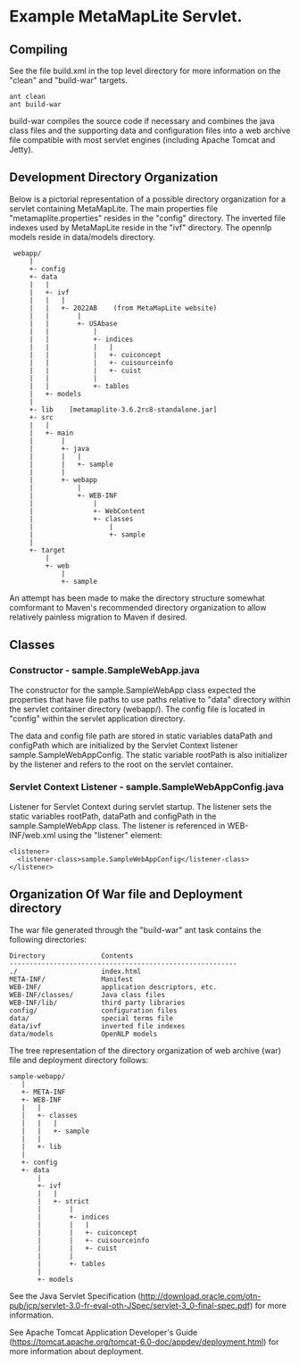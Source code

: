 # Example MetaMapLite Servlet.

## Compiling
    
See the file build.xml in the top level directory for more information
on the "clean" and "build-war" targets.    

    ant clean
    ant build-war

build-war compiles the source code if necessary and combines the java
class files and the supporting data and configuration files into a web
archive file compatible with most servlet engines (including Apache
Tomcat and Jetty).

## Development Directory Organization

Below is a pictorial representation of a possible directory
organization for a servlet containing MetaMapLite.  The
main properties file "metamaplite.properties" resides in the "config"
directory.  The inverted file indexes used by MetaMapLite reside in
the "ivf" directory.  The opennlp models reside in data/models
directory.

     webapp/
         |
         +- config
         +- data
         |   |
         |   +- ivf
         |   |   |
         |   |   +- 2022AB    (from MetaMapLite website)
         |   |       |
         |   |       +- USAbase
         |   |           |
         |   |           +- indices
         |   |           |   |
         |   |           |   +- cuiconcept
         |   |           |   +- cuisourceinfo
         |   |           |   +- cuist
         |   |           |
         |   |           +- tables
         |   +- models
         |
         +- lib    [metamaplite-3.6.2rc8-standalone.jar]
         +- src
         |   |
         |   +- main
         |       |
         |       +- java
         |       |   |
         |       |   +- sample
         |       |   
         |       +- webapp
         |           |
         |           +- WEB-INF
         |               |
         |               +- WebContent
         |               +- classes
         |                   |
         |                   +- sample
         |                   
         +- target
             |
             +- web
                 |
                 +- sample
    
An attempt has been made to make the directory structure somewhat
comformant to Maven's recommended directory organization to allow
relatively painless migration to Maven if desired.

## Classes

### Constructor - sample.SampleWebApp.java

The constructor for the sample.SampleWebApp class expected the
properties that have file paths to use paths relative to "data"
directory within the servlet container directory
(webapp/<servlet-name>).  The config file is located in "config"
within the servlet application directory.

The data and config file path are stored in static variables dataPath
and configPath which are initialized by the Servlet Context listener
sample.SampleWebAppConfig.  The static variable rootPath is also
initializer by the listener and refers to the root on the servlet
container.

### Servlet Context Listener - sample.SampleWebAppConfig.java

Listener for Servlet Context during servlet startup.  The listener
sets the static variables rootPath, dataPath and configPath in the
sample.SampleWebApp class.  The listener is referenced in
WEB-INF/web.xml using the "listener" element:

    <listener>
      <listener-class>sample.SampleWebAppConfig</listener-class>
    </listener>

## Organization Of War file and Deployment directory

The war file generated through the "build-war" ant task contains the
following directories:

    Directory              Contents
    ---------------------------------------------------------
	./                     index.html
    META-INF/              Manifest
	WEB-INF/               application descriptors, etc.
    WEB-INF/classes/       Java class files
	WEB-INF/lib/           third party libraries
    config/                configuration files
    data/                  special terms file
    data/ivf               inverted file indexes
    data/models            OpenNLP models


The tree representation of the directory organization of web archive
(war) file and deployment directory follows:

    sample-webapp/
       |
       +- META-INF
       +- WEB-INF
       |   |
       |   +- classes
       |   |   |
       |   |   +- sample
       |   |   
       |   +- lib
       |   
       +- config
       +- data
           |
           +- ivf
           |   |
           |   +- strict
           |       |
           |       +- indices
           |       |   |
           |       |   +- cuiconcept
           |       |   +- cuisourceinfo
           |       |   +- cuist
           |       |   
           |       +- tables
           |       
           +- models
      
See the Java Servlet Specification (http://download.oracle.com/otn-pub/jcp/servlet-3.0-fr-eval-oth-JSpec/servlet-3_0-final-spec.pdf) for more information.

See Apache Tomcat Application Developer's Guide
(https://tomcat.apache.org/tomcat-6.0-doc/appdev/deployment.html) for
more information about deployment.


